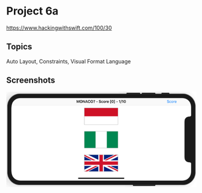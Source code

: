# Project 6a

https://www.hackingwithswift.com/100/30

## Topics

Auto Layout, Constraints, Visual Format Language

## Screenshots

![screenshot1](screenshots/screen01.png)
